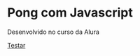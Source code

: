 # Pong com Javascript
 Desenvolvido no curso da Alura

[Testar](https://editor.p5js.org/rafaelswitek/full/IpPuHiHjS)